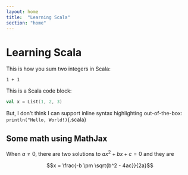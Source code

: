 ```yaml
---
layout: home
title:  "Learning Scala"
section: "home"
---
```


# Learning Scala

This is how you sum two integers in Scala:

``` tut
1 + 1
```

This is a Scala code block:

``` scala
val x = List(1, 2, 3)
```

But, I don't think I can support inline syntax highlighting out-of-the-box:
`println("Hello, World!)`{.scala}

## Some math using MathJax

When $a \ne 0$, there are two solutions to $ax^2 + bx + c = 0$ and they are

$$x = \frac{-b \pm \sqrt{b^2 - 4ac}}{2a}$$
